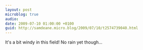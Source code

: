 ```yaml
---
layout: post
microblog: true
audio: 
date: 2009-07-10 01:00:00 +0100
guid: http://samdeane.micro.blog/2009/07/10/t2574739040.html
---
```

It's a bit windy in this field! No rain yet though...
